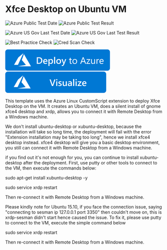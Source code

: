 # Xfce Desktop on Ubuntu VM

![Azure Public Test Date](https://azurequickstartsservice.blob.core.windows.net/badges/ubuntu-desktop-xfce-rdp/PublicLastTestDate.svg)
![Azure Public Test Result](https://azurequickstartsservice.blob.core.windows.net/badges/ubuntu-desktop-xfce-rdp/PublicDeployment.svg)

![Azure US Gov Last Test Date](https://azurequickstartsservice.blob.core.windows.net/badges/ubuntu-desktop-xfce-rdp/FairfaxLastTestDate.svg)
![Azure US Gov Last Test Result](https://azurequickstartsservice.blob.core.windows.net/badges/ubuntu-desktop-xfce-rdp/FairfaxDeployment.svg)

![Best Practice Check](https://azurequickstartsservice.blob.core.windows.net/badges/ubuntu-desktop-xfce-rdp/BestPracticeResult.svg)
![Cred Scan Check](https://azurequickstartsservice.blob.core.windows.net/badges/ubuntu-desktop-xfce-rdp/CredScanResult.svg)

[![Deploy To Azure](https://raw.githubusercontent.com/Azure/azure-quickstart-templates/master/1-CONTRIBUTION-GUIDE/images/deploytoazure.svg?sanitize=true)]("https://portal.azure.com/#create/Microsoft.Template/uri/https%3A%2F%2Fraw.githubusercontent.com%2FAzure%2Fazure-quickstart-templates%2Fmaster%2Fubuntu-desktop-xfce-rdp%2Fazuredeploy.json")  [![Visualize](https://raw.githubusercontent.com/Azure/azure-quickstart-templates/master/1-CONTRIBUTION-GUIDE/images/visualizebutton.svg?sanitize=true)]("http://armviz.io/#/?load=https%3A%2F%2Fraw.githubusercontent.com%2FAzure%2Fazure-quickstart-templates%2Fmaster%2Fubuntu-desktop-xfce-rdp%2Fazuredeploy.json")

This template uses the Azure Linux CustomScript extension to deploy Xfce Desktop on the VM. It creates an Ubuntu VM, does a silent install of gnome xfce4 desktop and xrdp, allows you to connect it with Remote Desktop from a Windows machine.

We don't install ubuntu-desktop or xubuntu-desktop, because the installation will take so long time, the deployment will fail with the error "Extension installation may be taking too long", hence we install xfce4 desktop instead. 
xfce4 desktop will give you a basic desktop environment, you still can connect it with Remote Desktop from a Windows machine.

if you find out it's not enough for you, you can continue to install xubuntu-desktop after the deployment. First, use putty or other tools to connect to the VM, then execute the commands below:

sudo apt-get install xubuntu-desktop -y

sudo service xrdp restart

Then re-connect it with Remote Desktop from a Windows machine.




Please kindly note for Ubuntu 15.10, if you face the connection issue, saying "connecting to sesman ip 127.0.0.1 port 3350" then couldn't move on, this is  xrdp-sesman didn't start hence caused the issue. To fix it, please use putty to connect to the VM, execute the simple command below

sudo service xrdp restart

Then re-connect it with Remote Desktop from a Windows machine. 

